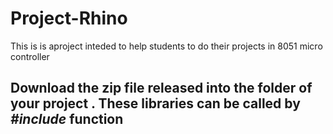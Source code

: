 # Project-Rhino
This is is aproject inteded to help students to do their projects in 8051 micro controller
## Download the zip file released into the folder of your project . These libraries can be called by *#include<lib>* function 
